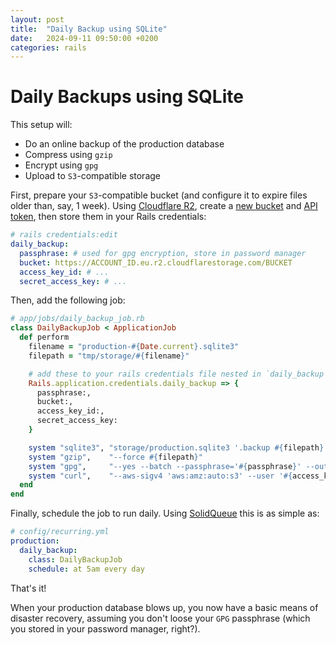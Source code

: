 ```yaml
---
layout: post
title:  "Daily Backup using SQLite"
date:   2024-09-11 09:50:00 +0200
categories: rails
---
```


# Daily Backups using SQLite

This setup will:

- Do an online backup of the production database
- Compress using `gzip`
- Encrypt using `gpg`
- Upload to `S3`-compatible storage

First, prepare your `S3`-compatible bucket (and configure it to expire files older than, say, 1 week). Using [Cloudflare R2][r2], create a [new bucket][r2-bucket-new] and [API token][r2-api-tokens], then store them in your Rails credentials:

```yaml
# rails credentials:edit
daily_backup:
  passphrase: # used for gpg encryption, store in password manager
  bucket: https://ACCOUNT_ID.eu.r2.cloudflarestorage.com/BUCKET
  access_key_id: # ...
  secret_access_key: # ...
```

Then, add the following job:

```ruby
# app/jobs/daily_backup_job.rb
class DailyBackupJob < ApplicationJob
  def perform
    filename = "production-#{Date.current}.sqlite3"
    filepath = "tmp/storage/#{filename}"

    # add these to your rails credentials file nested in `daily_backup`
    Rails.application.credentials.daily_backup => {
      passphrase:,
      bucket:,
      access_key_id:,
      secret_access_key:
    }

    system "sqlite3", "storage/production.sqlite3 '.backup #{filepath}'"
    system "gzip",    "--force #{filepath}"
    system "gpg",     "--yes --batch --passphrase='#{passphrase}' --output '#{filepath}.gz.gpg' -c '#{filepath}.gz'"
    system "curl",    "--aws-sigv4 'aws:amz:auto:s3' --user '#{access_key_id}:#{secret_access_key}' --upload-file #{filepath}.gz.gpg #{bucket}/#{filename}.gz.gpg"
  end
end
```

Finally, schedule the job to run daily. Using [SolidQueue][solid_queue] this is as simple as:

```yaml
# config/recurring.yml
production:
  daily_backup:
    class: DailyBackupJob
    schedule: at 5am every day
```

That's it!

When your production database blows up, you now have a basic means of disaster recovery, assuming you don't loose your `GPG` passphrase (which you stored in your password manager, right?).

[solid_queue]: https://github.com/rails/solid_queue
[r2-api-tokens]: https://dash.cloudflare.com/?to=/:account/r2/api-tokens
[r2-bucket-new]: https://dash.cloudflare.com/?to=/:account/r2/new
[r2]: https://developers.cloudflare.com/r2/